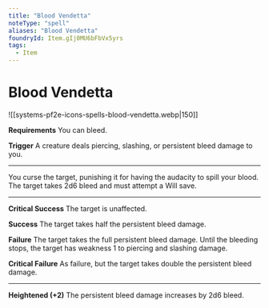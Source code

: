 ```yaml
---
title: "Blood Vendetta"
noteType: "spell"
aliases: "Blood Vendetta"
foundryId: Item.gIj0MU6bFbVx5yrs
tags:
  - Item
---
```


# Blood Vendetta
![[systems-pf2e-icons-spells-blood-vendetta.webp|150]]

**Requirements** You can bleed.

**Trigger** A creature deals piercing, slashing, or persistent bleed damage to you.

* * *

You curse the target, punishing it for having the audacity to spill your blood. The target takes 2d6 bleed and must attempt a Will save.

* * *

**Critical Success** The target is unaffected.

**Success** The target takes half the persistent bleed damage.

**Failure** The target takes the full persistent bleed damage. Until the bleeding stops, the target has weakness 1 to piercing and slashing damage. 

**Critical Failure** As failure, but the target takes double the persistent bleed damage.

* * *

**Heightened (+2)** The persistent bleed damage increases by 2d6 bleed.
